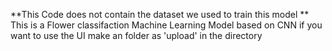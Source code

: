 **This Code does not contain the dataset we used to train this model **
This is a Flower classifaction Machine Learning Model based on CNN
if you want to use the UI make an folder as 'upload' in the directory 

